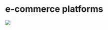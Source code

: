 <h1>e-commerce platforms</h1>
<img src="https://67891f3fff68233ed5cd0050--e-commersbytehyper.netlify.app/">
